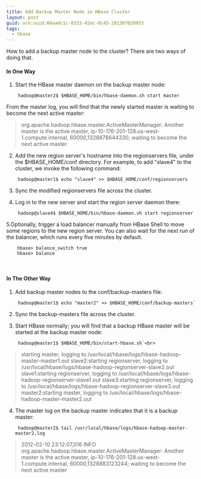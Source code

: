 ```yaml
---
title: Add Backup Master Node in HBase Cluster 
layout: post
guid: urn:uuid:04aadc1c-8153-42ec-8c45-201307020953
tags:
  - hbase
---
```

How to add a backup master node to the cluster? There are two ways of doing that.

#### In One Way

1. Start the HBase master daemon on the backup master node:
    
        hadoop@master2$ $HBASE_HOME/bin/hbase-daemon.sh start master
From the master log, you will find that the newly started master is waiting to become the next active master:<br>
>org.apache.hadoop.hbase.master.ActiveMasterManager: Another master is the active
>master, ip-10-176-201-128.us-west-1.compute.internal,
>60000,1328878644330; waiting to become the next active master

2. Add the new region server's hostname into the regionservers file, under the $HBASE_HOME/conf directory. For example, to add "slave4" to the cluster, we invoke the following command:

        hadoop@master1$ echo "slave4" >> $HBASE_HOME/conf/regionservers
3. Sync the modified regionservers file across the cluster.
4. Log in to the new server and start the region server daemon there:
        
        hadoop@slave4$ $HBASE_HOME/bin/hbase-daemon.sh start regionserver
5.Optionally, trigger a load balancer manually from HBase Shell to move some regions to the new region server. You can also wait for the next run of the balancer, which runs every five minutes by default.
    
        hbase> balance_switch true
        hbase> balance
<br>

#### In The Other Way

1. Add backup master nodes to the conf/backup-masters file:

        hadoop@master1$ echo "master2" >> $HBASE_HOME/conf/backup-masters`
2. Sync the backup-masters file across the cluster.
3. Start HBase normally; you will find that a backup HBase master will be started at the backup master node:

        hadoop@master1$ $HBASE_HOME/bin/start-hbase.sh`<br>
>starting master, 
>logging to /usr/local/hbase/logs/hbase-hadoop-master-master1.out
>slave2:starting regionserver,
>logging to /usr/local/hbase/logs/hbase-hadoop-regionserver-slave2.out
>slave1:starting regionserver,
>logging to /usr/local/hbase/logs/hbase-hadoop-regionserver-slave1.out 
>slave3:starting regionserver,
>logging to /usr/local/hbase/logs/hbase-hadoop-regionserver-slave3.out
>master2:starting master,
>logging to /usr/local/hbase/logs/hbase-hadoop-master-master2.out
4. The master log on the backup master indicates that it is a backup master: 

        hadoop@master2$ tail /usr/local/hbase/logs/hbase-hadoop-master-master2.log
>2012-02-10 23:12:07,016 INFO
>org.apache.hadoop.hbase.master.ActiveMasterManager: Another master is the active
>master, ip-10-176-201-128.us-west-1.compute.internal, 
>60000,1328883123244; waiting to become the next active master